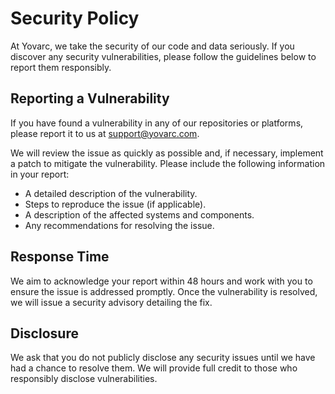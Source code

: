 # Security Policy

At Yovarc, we take the security of our code and data seriously. If you discover any security vulnerabilities, please follow the guidelines below to report them responsibly.

## Reporting a Vulnerability

If you have found a vulnerability in any of our repositories or platforms, please report it to us at [support@yovarc.com](mailto:support@yovarc.com).

We will review the issue as quickly as possible and, if necessary, implement a patch to mitigate the vulnerability. Please include the following information in your report:

- A detailed description of the vulnerability.
- Steps to reproduce the issue (if applicable).
- A description of the affected systems and components.
- Any recommendations for resolving the issue.

## Response Time

We aim to acknowledge your report within 48 hours and work with you to ensure the issue is addressed promptly. Once the vulnerability is resolved, we will issue a security advisory detailing the fix.

## Disclosure

We ask that you do not publicly disclose any security issues until we have had a chance to resolve them. We will provide full credit to those who responsibly disclose vulnerabilities.
